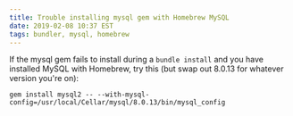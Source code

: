 ```yaml
---
title: Trouble installing mysql gem with Homebrew MySQL
date: 2019-02-08 10:37 EST
tags: bundler, mysql, homebrew
---
```


If the mysql gem fails to install during a `bundle install` and you have installed MySQL with Homebrew, try this (but swap out 8.0.13 for whatever version you're on):

```
gem install mysql2 -- --with-mysql-config=/usr/local/Cellar/mysql/8.0.13/bin/mysql_config
```
